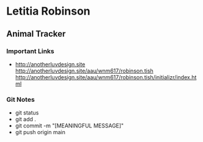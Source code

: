 # Letitia Robinson

## Animal Tracker

### Important Links

- http://anotherluvdesign.site
http://anotherluvdesign.site/aau/wnm617/robinson.tish
http://anotherluvdesign.site/aau/wnm617/robinson.tish/initializr/index.html

### Git Notes

- git status
- git add .
- git commit -m "[MEANINGFUL MESSAGE]"
- git push origin main
